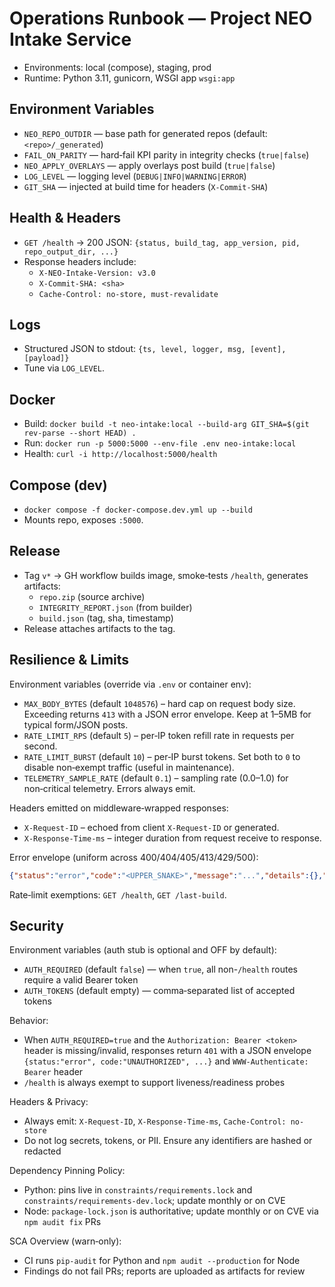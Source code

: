 # Operations Runbook — Project NEO Intake Service

- Environments: local (compose), staging, prod
- Runtime: Python 3.11, gunicorn, WSGI app `wsgi:app`

## Environment Variables
- `NEO_REPO_OUTDIR` — base path for generated repos (default: `<repo>/_generated`)
- `FAIL_ON_PARITY` — hard‑fail KPI parity in integrity checks (`true|false`)
- `NEO_APPLY_OVERLAYS` — apply overlays post build (`true|false`)
- `LOG_LEVEL` — logging level (`DEBUG|INFO|WARNING|ERROR`)
- `GIT_SHA` — injected at build time for headers (`X-Commit-SHA`)

## Health & Headers
- `GET /health` → 200 JSON: `{status, build_tag, app_version, pid, repo_output_dir, ...}`
- Response headers include:
  - `X-NEO-Intake-Version: v3.0`
  - `X-Commit-SHA: <sha>`
  - `Cache-Control: no-store, must-revalidate`

## Logs
- Structured JSON to stdout: `{ts, level, logger, msg, [event], [payload]}`
- Tune via `LOG_LEVEL`.

## Docker
- Build: `docker build -t neo-intake:local --build-arg GIT_SHA=$(git rev-parse --short HEAD) .`
- Run: `docker run -p 5000:5000 --env-file .env neo-intake:local`
- Health: `curl -i http://localhost:5000/health`

## Compose (dev)
- `docker compose -f docker-compose.dev.yml up --build`
- Mounts repo, exposes `:5000`.

## Release
- Tag `v*` → GH workflow builds image, smoke‑tests `/health`, generates artifacts:
  - `repo.zip` (source archive)
  - `INTEGRITY_REPORT.json` (from builder)
  - `build.json` (tag, sha, timestamp)
- Release attaches artifacts to the tag.


## Resilience & Limits

Environment variables (override via `.env` or container env):

- `MAX_BODY_BYTES` (default `1048576`) – hard cap on request body size. Exceeding returns `413` with a JSON error envelope. Keep at 1–5MB for typical form/JSON posts.
- `RATE_LIMIT_RPS` (default `5`) – per‑IP token refill rate in requests per second.
- `RATE_LIMIT_BURST` (default `10`) – per‑IP burst tokens. Set both to `0` to disable non‑exempt traffic (useful in maintenance).
- `TELEMETRY_SAMPLE_RATE` (default `0.1`) – sampling rate (0.0–1.0) for non‑critical telemetry. Errors always emit.

Headers emitted on middleware‑wrapped responses:
- `X-Request-ID` – echoed from client `X-Request-ID` or generated.
- `X-Response-Time-ms` – integer duration from request receive to response.

Error envelope (uniform across 400/404/405/413/429/500):

```json
{"status":"error","code":"<UPPER_SNAKE>","message":"...","details":{},"req_id":"..."}
```

Rate‑limit exemptions: `GET /health`, `GET /last-build`.

## Security

Environment variables (auth stub is optional and OFF by default):

- `AUTH_REQUIRED` (default `false`) — when `true`, all non-`/health` routes require a valid Bearer token
- `AUTH_TOKENS` (default empty) — comma‑separated list of accepted tokens

Behavior:
- When `AUTH_REQUIRED=true` and the `Authorization: Bearer <token>` header is missing/invalid, responses return `401` with a JSON envelope `{status:"error", code:"UNAUTHORIZED", ...}` and `WWW-Authenticate: Bearer` header
- `/health` is always exempt to support liveness/readiness probes

Headers & Privacy:
- Always emit: `X-Request-ID`, `X-Response-Time-ms`, `Cache-Control: no-store`
- Do not log secrets, tokens, or PII. Ensure any identifiers are hashed or redacted

Dependency Pinning Policy:
- Python: pins live in `constraints/requirements.lock` and `constraints/requirements-dev.lock`; update monthly or on CVE
- Node: `package-lock.json` is authoritative; update monthly or on CVE via `npm audit fix` PRs

SCA Overview (warn‑only):
- CI runs `pip-audit` for Python and `npm audit --production` for Node
- Findings do not fail PRs; reports are uploaded as artifacts for review
